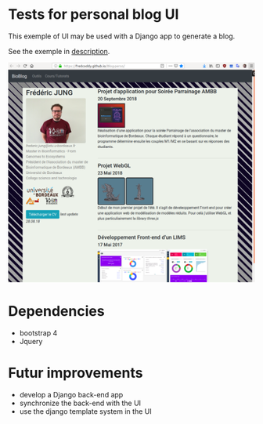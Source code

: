 # Tests for personal blog UI 

This exemple of UI may be used with a Django app to generate a blog.

See the exemple in [description](https://fredcoddy.github.io/Blog-perso/).

![](img/blog_ui.png)

# Dependencies 

- bootstrap 4 
- Jquery

# Futur improvements 

- develop a Django back-end app
- synchronize the back-end with the UI 
- use the django template system in the UI 
